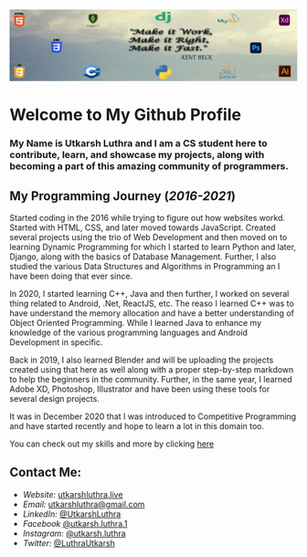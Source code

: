 ![Cover](/CoverPhoto.png)
# Welcome to My Github Profile

### My Name is Utkarsh Luthra and I am a CS student here to contribute, learn, and showcase my projects, along with becoming a part of this amazing community of programmers.

## My Programming Journey (_2016-2021_)

Started coding in the 2016 while trying to figure out how websites workd. Started with HTML, CSS, and later moved towards JavaScript. Created several projects using the trio of Web Development and then moved on to learning Dynamic Programming for which I started to learn Python and later, Django, along with the basics of Database Management. Further, I also studied the various Data Structures and Algorithms in Programming an I have been doing that ever since.

In 2020, I started learning C++, Java and then further, I worked on several thing related to Android, .Net, ReactJS, etc. The reaso I learned C++ was to have understand the memory allocation and have a better understanding of Object Oriented Programming. While I learned Java to enhance my knowledge of the various programming languages and Android Development in specific.

Back in 2019, I also learned Blender and will be uploading the projects created using that here as well along with a proper step-by-step markdown to help the beginners in the community. Further, in the same year, I learned Adobe XD, Photoshop, Illustrator and have been using these tools for several design projects.

It was in December 2020 that I was introduced to Competitive Programming and have started recently and hope to learn a lot in this domain too.

You can check out my skills and more by clicking [here](httsp://utkarshluthra.live/About.html#Skills)
## Contact Me:
* *Website:*    [utkarshluthra.live](https://utkarshluthra.live)
* *Email:*      [utkarshluthra@gmail.com](mailto:utkarshluthra@gmail.com)
* *LinkedIn:*   [@UtkarshLuthra](https://www.linkedin.com/in/utkarshluthra)
* *Facebook*    [@utkarsh.luthra.1](https://www.facebook.com/utkarsh.luthra.1)
* *Instagram*:  [@utkarsh.luthra](https://www.instagram.com/utkarsh.luthra)
* *Twitter:*    [@LuthraUtkarsh](https://www.twitter.com/LuthraUtkarsh)
